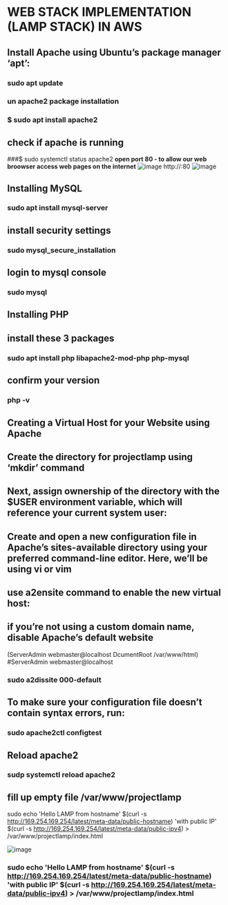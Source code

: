 # WEB STACK IMPLEMENTATION (LAMP STACK) IN AWS
## Install Apache using Ubuntu’s package manager ‘apt’:
### sudo apt update
### un apache2 package installation
### $ sudo apt install apache2
## check if apache is running
###$ sudo systemctl status apache2
**open port 80 - to allow our web broowser access web pages on the internet**
![image](https://user-images.githubusercontent.com/70109786/115339120-c5606900-a169-11eb-8e03-10e3d922115b.png)
http://<Public-IP-Address>:80
![image](https://user-images.githubusercontent.com/70109786/115339448-6f3ff580-a16a-11eb-83c5-d59620da8c47.png)

## Installing MySQL
### sudo apt install mysql-server
## install security settings
### sudo mysql_secure_installation
## login to mysql console
### sudo mysql
## Installing PHP
## install these 3 packages
### sudo apt install php libapache2-mod-php php-mysql
## confirm your version
### php -v
## Creating a Virtual Host for your Website using Apache
## Create the directory for projectlamp using ‘mkdir’ command 
## Next, assign ownership of the directory with the $USER environment variable, which will reference your current system user:
## Create and open a new configuration file in Apache’s sites-available directory using your preferred command-line editor. Here, we’ll be using vi or vim
## use a2ensite command to enable the new virtual host:
## if you’re not using a custom domain name, disable Apache’s default website 
(ServerAdmin webmaster@localhost DcumentRoot /var/www/html)  
#ServerAdmin webmaster@localhost
### sudo a2dissite 000-default
## To make sure your configuration file doesn’t contain syntax errors, run:
### sudo apache2ctl configtest
## Reload apache2
### sudp systemctl reload apache2
## fill up empty file /var/www/projectlamp
sudo echo 'Hello LAMP from hostname' $(curl -s http://169.254.169.254/latest/meta-data/public-hostname) 'with public IP' $(curl -s http://169.254.169.254/latest/meta-data/public-ipv4) > /var/www/projectlamp/index.html

![image](https://user-images.githubusercontent.com/70109786/115418247-f61ebd80-a1be-11eb-8927-35966807ba50.png)

### sudo echo 'Hello LAMP from hostname' $(curl -s http://169.254.169.254/latest/meta-data/public-hostname) 'with public IP' $(curl -s http://169.254.169.254/latest/meta-data/public-ipv4) > /var/www/projectlamp/index.html

